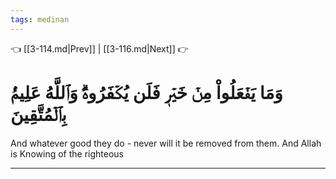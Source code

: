 ```yaml
---
tags: medinan
---
```


👈 [[3-114.md|Prev]] | [[3-116.md|Next]] 👉

# وَمَا يَفۡعَلُواْ مِنۡ خَيۡرٖ فَلَن يُكۡفَرُوهُۗ وَٱللَّهُ عَلِيمُۢ بِٱلۡمُتَّقِينَ

And whatever good they do - never will it be removed from them. And Allah is Knowing of the righteous

---

